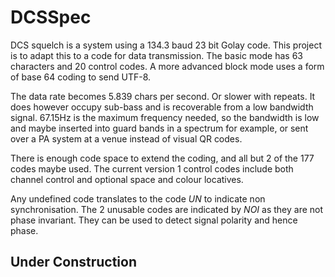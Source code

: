 # DCSSpec
DCS squelch is a system using a 134.3 baud 23 bit Golay code.
This project is to adapt this to a code for data transmission.
The basic mode has 63 characters and 20 control codes.
A more advanced block mode uses a form of base 64 coding to send UTF-8.

The data rate becomes 5.839 chars per second. Or slower with repeats.
It does however occupy sub-bass and is recoverable from a low bandwidth
signal. 67.15Hz is the maximum frequency needed, so the bandwidth is low
and maybe inserted into guard bands in a spectrum for example, or
sent over a PA system at a venue instead of visual QR codes.

There is enough code space to extend the coding, and all but 2 of the
177 codes maybe used. The current version 1 control codes include
both channel control and optional space and colour locatives.

Any undefined code translates to the code *UN* to indicate non synchronisation.
The 2 unusable codes are indicated by *NOI* as they are not phase
invariant. They can be used to detect signal polarity and hence phase.

## Under Construction



